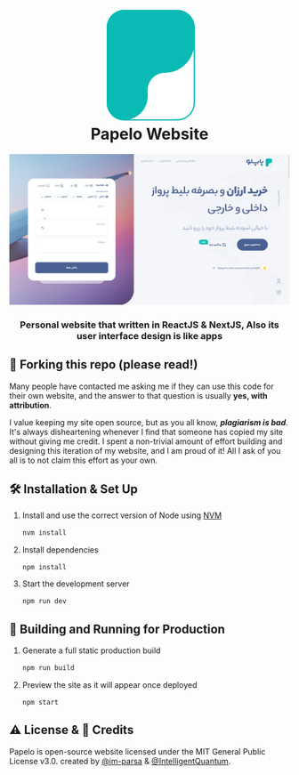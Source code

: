 <h1 align="center">
    <img width="200px" src="https://github.com/im-parsa/Papelo-Client/blob/main/public/favicon.png?raw=true" alt="parsa firoozi"/>
    <br/>
    Papelo Website
</h1>

<div align="center">
    <img src="https://github.com/im-parsa/Papelo-Client/blob/main/screenshot.png?raw=true" alt="papelo"/>
</div>

<h3 align="center">
    Personal website that written in ReactJS & NextJS, Also its user interface design is like apps
</h3>

## 🚨 Forking this repo (please read!)

Many people have contacted me asking me if they can use this code for their own website, and the answer to that question is usually **yes, with attribution**.

I value keeping my site open source, but as you all know, _**plagiarism is bad**_. It's always disheartening whenever I find that someone has copied my site without giving me credit. I spent a non-trivial amount of effort building and designing this iteration of my website, and I am proud of it! All I ask of you all is to not claim this effort as your own.

## 🛠 Installation & Set Up

1. Install and use the correct version of Node using [NVM](https://github.com/nvm-sh/nvm)

   ```sh
   nvm install
   ```

2. Install dependencies

   ```sh
   npm install
   ```

3. Start the development server

   ```sh
   npm run dev
   ```

## 🚀 Building and Running for Production

1. Generate a full static production build

   ```sh
   npm run build
   ```

1. Preview the site as it will appear once deployed

   ```sh
   npm start
   ```

## ⚠️ License & 📝 Credits
Papelo is open-source website licensed under the MIT General Public License v3.0. created by [@im-parsa](https://github.com/im-parsa) & [@IntelligentQuantum](https://github.com/IntelligentQuantum).

